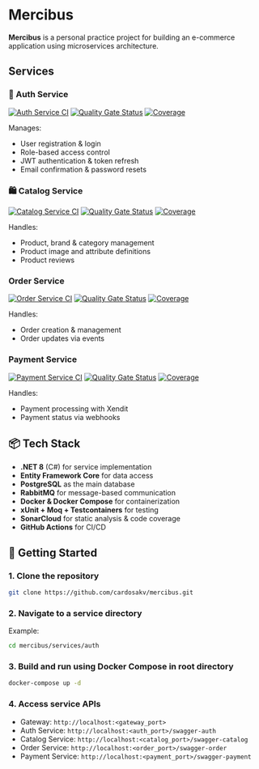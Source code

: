 # Mercibus

**Mercibus** is a personal practice project for building an e-commerce application using microservices
architecture.

## Services

### 🔐 Auth Service
[![Auth Service CI](https://github.com/cardosakv/mercibus/actions/workflows/auth-ci.yml/badge.svg)](https://github.com/cardosakv/mercibus/actions/workflows/auth-ci.yml)
[![Quality Gate Status](https://sonarcloud.io/api/project_badges/measure?project=mercibus_auth&metric=alert_status)](https://sonarcloud.io/summary/new_code?id=mercibus_auth)
[![Coverage](https://sonarcloud.io/api/project_badges/measure?project=mercibus_auth&metric=coverage)](https://sonarcloud.io/summary/new_code?id=mercibus_auth)

Manages:

- User registration & login
- Role-based access control
- JWT authentication & token refresh
- Email confirmation & password resets

### 🛍️ Catalog Service

[![Catalog Service CI](https://github.com/cardosakv/mercibus/actions/workflows/catalog-ci.yml/badge.svg)](https://github.com/cardosakv/mercibus/actions/workflows/catalog-ci.yml)
[![Quality Gate Status](https://sonarcloud.io/api/project_badges/measure?project=mercibus_catalog&metric=alert_status)](https://sonarcloud.io/summary/new_code?id=mercibus_catalog)
[![Coverage](https://sonarcloud.io/api/project_badges/measure?project=mercibus_catalog&metric=coverage)](https://sonarcloud.io/summary/new_code?id=mercibus_catalog)

Handles:

- Product, brand & category management
- Product image and attribute definitions
- Product reviews

### Order Service

[![Order Service CI](https://github.com/cardosakv/mercibus/actions/workflows/order-ci.yml/badge.svg)](https://github.com/cardosakv/mercibus/actions/workflows/order-ci.yml)
[![Quality Gate Status](https://sonarcloud.io/api/project_badges/measure?project=mercibus_order&metric=alert_status)](https://sonarcloud.io/summary/new_code?id=mercibus_order)
[![Coverage](https://sonarcloud.io/api/project_badges/measure?project=mercibus_order&metric=coverage)](https://sonarcloud.io/summary/new_code?id=mercibus_order)

Handles:

- Order creation & management
- Order updates via events

### Payment Service

[![Payment Service CI](https://github.com/cardosakv/mercibus/actions/workflows/payment-ci.yml/badge.svg)](https://github.com/cardosakv/mercibus/actions/workflows/payment-ci.yml)
[![Quality Gate Status](https://sonarcloud.io/api/project_badges/measure?project=mercibus_payment&metric=alert_status)](https://sonarcloud.io/summary/new_code?id=mercibus_payment)
[![Coverage](https://sonarcloud.io/api/project_badges/measure?project=mercibus_payment&metric=coverage)](https://sonarcloud.io/summary/new_code?id=mercibus_payment)

Handles:

- Payment processing with Xendit
- Payment status via webhooks

## 📦 Tech Stack

- **.NET 8** (C#) for service implementation
- **Entity Framework Core** for data access
- **PostgreSQL** as the main database
- **RabbitMQ** for message-based communication
- **Docker & Docker Compose** for containerization
- **xUnit + Moq + Testcontainers** for testing
- **SonarCloud** for static analysis & code coverage
- **GitHub Actions** for CI/CD

## 🚀 Getting Started

### 1. Clone the repository

```bash
git clone https://github.com/cardosakv/mercibus.git
```

### 2. Navigate to a service directory

Example:

```bash
cd mercibus/services/auth
```

### 3. Build and run using Docker Compose in root directory

```bash
docker-compose up -d
```

### 4. Access service APIs

- Gateway: `http://localhost:<gateway_port>`
- Auth Service: `http://localhost:<auth_port>/swagger-auth`
- Catalog Service: `http://localhost:<catalog_port>/swagger-catalog`
- Order Service: `http://localhost:<order_port>/swagger-order`
- Payment Service: `http://localhost:<payment_port>/swagger-payment`
